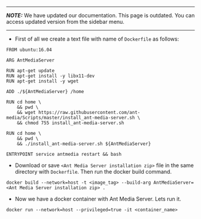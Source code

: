 ***
**_NOTE:_** We have updated our documentation. This page is outdated. You can access updated version from the sidebar menu.
***
* First of all we create a text file with name of `Dockerfile` as follows:
```
FROM ubuntu:16.04

ARG AntMediaServer

RUN apt-get update 
RUN apt-get install -y libx11-dev
RUN apt-get install -y wget

ADD ./${AntMediaServer} /home

RUN cd home \
    && pwd \
    && wget https://raw.githubusercontent.com/ant-media/Scripts/master/install_ant-media-server.sh \
    && chmod 755 install_ant-media-server.sh

RUN cd home \
    && pwd \
    && ./install_ant-media-server.sh ${AntMediaServer}

ENTRYPOINT service antmedia restart && bash
```

* Download or save `<Ant Media Server installation zip>` file in the same directory with `Dockerfile`. Then run the docker build command.

`docker build --network=host -t <image_tag> --build-arg AntMediaServer=<Ant Media Server installation zip> .`

* Now we have a docker container with Ant Media Server. Lets run it.

`docker run --network=host --privileged=true -it <container_name>`
